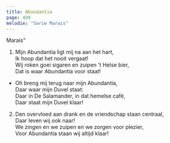 ```yaml
---
title: Abundantia
page: 499
melodie: "Sarie Marais"
---  
```


Marais"  

1. Mijn Abundantia ligt mij na aan het hart,  
Ik hoop dat het nooit vergaat!  
Wij roken goei sigaren en zuipen ’t Helse bier,  
Dat is waar Abundantia voor staat!  


- Oh breng mij terug naar mijn Abundantia,  
Daar waar mijn Duvel staat:  
Daar in De Salamander, in dat hemelse café,  
Daar staat mijn Duvel klaar!  


2. Den overvloed aan drank en de vriendschap staan centraal,  
Daar leven wij ook naar!  
We zingen en we zuipen en we zorgen voor plezier,  
Voor Abundantia staan wij altijd klaar!  